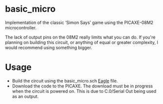 basic_micro
===========

Implementation of the classic ‘Simon Says’ game using the PICAXE-08M2 microcontroller.

The lack of output pins on the 08M2 really limits what you can do. If you're planning on building this circuit, or anything of equal or greater complexity, I would recommend using something bigger.

Usage
=====
* Build the circuit using the basic_micro.sch [Eagle](http://www.cadsoftusa.com/) file.
* Download the code to the PICAXE. The download must be in progress when the circuit is powered on. This is due to C.0/Serial Out being used as an output.
